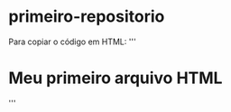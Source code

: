 # primeiro-repositorio

Para copiar o código em HTML:
'''
<hmtl>
  <h1>Meu primeiro arquivo HTML</h1>
</html>
 '''
